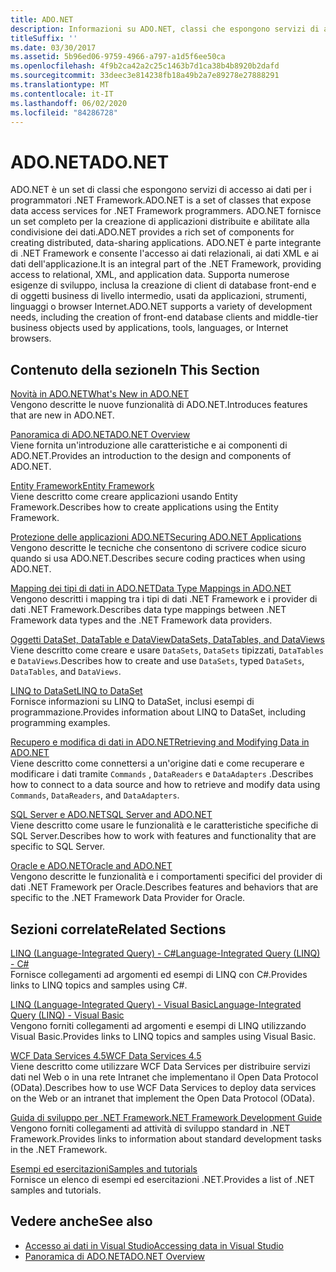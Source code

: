 ```yaml
---
title: ADO.NET
description: Informazioni su ADO.NET, classi che espongono servizi di accesso ai dati per .NET Framework programmatori per la creazione di applicazioni distribuite di condivisione dei dati.
titleSuffix: ''
ms.date: 03/30/2017
ms.assetid: 5b96ed06-9759-4966-a797-a1d5f6ee50ca
ms.openlocfilehash: 4f9b2ca42a2c25c1463b7d1ca38b4b8920b2dafd
ms.sourcegitcommit: 33deec3e814238fb18a49b2a7e89278e27888291
ms.translationtype: MT
ms.contentlocale: it-IT
ms.lasthandoff: 06/02/2020
ms.locfileid: "84286728"
---
```

# <a name="adonet"></a><span data-ttu-id="20acd-103">ADO.NET</span><span class="sxs-lookup"><span data-stu-id="20acd-103">ADO.NET</span></span>

<span data-ttu-id="20acd-104">ADO.NET è un set di classi che espongono servizi di accesso ai dati per i programmatori .NET Framework.</span><span class="sxs-lookup"><span data-stu-id="20acd-104">ADO.NET is a set of classes that expose data access services for .NET Framework programmers.</span></span> <span data-ttu-id="20acd-105">ADO.NET fornisce un set completo per la creazione di applicazioni distribuite e abilitate alla condivisione dei dati.</span><span class="sxs-lookup"><span data-stu-id="20acd-105">ADO.NET provides a rich set of components for creating distributed, data-sharing applications.</span></span> <span data-ttu-id="20acd-106">ADO.NET è parte integrante di .NET Framework e consente l'accesso ai dati relazionali, ai dati XML e ai dati dell'applicazione.</span><span class="sxs-lookup"><span data-stu-id="20acd-106">It is an integral part of the .NET Framework, providing access to relational, XML, and application data.</span></span> <span data-ttu-id="20acd-107">Supporta numerose esigenze di sviluppo, inclusa la creazione di client di database front-end e di oggetti business di livello intermedio, usati da applicazioni, strumenti, linguaggi o browser Internet.</span><span class="sxs-lookup"><span data-stu-id="20acd-107">ADO.NET supports a variety of development needs, including the creation of front-end database clients and middle-tier business objects used by applications, tools, languages, or Internet browsers.</span></span>  
  
## <a name="in-this-section"></a><span data-ttu-id="20acd-108">Contenuto della sezione</span><span class="sxs-lookup"><span data-stu-id="20acd-108">In This Section</span></span>  
 [<span data-ttu-id="20acd-109">Novità in ADO.NET</span><span class="sxs-lookup"><span data-stu-id="20acd-109">What's New in ADO.NET</span></span>](whats-new.md)  
 <span data-ttu-id="20acd-110">Vengono descritte le nuove funzionalità di ADO.NET.</span><span class="sxs-lookup"><span data-stu-id="20acd-110">Introduces features that are new in ADO.NET.</span></span>  
  
 [<span data-ttu-id="20acd-111">Panoramica di ADO.NET</span><span class="sxs-lookup"><span data-stu-id="20acd-111">ADO.NET Overview</span></span>](ado-net-overview.md)  
 <span data-ttu-id="20acd-112">Viene fornita un'introduzione alle caratteristiche e ai componenti di ADO.NET.</span><span class="sxs-lookup"><span data-stu-id="20acd-112">Provides an introduction to the design and components of ADO.NET.</span></span>  
  
 [<span data-ttu-id="20acd-113">Entity Framework</span><span class="sxs-lookup"><span data-stu-id="20acd-113">Entity Framework</span></span>](/ef/ef6/index)  
 <span data-ttu-id="20acd-114">Viene descritto come creare applicazioni usando Entity Framework.</span><span class="sxs-lookup"><span data-stu-id="20acd-114">Describes how to create applications using the Entity Framework.</span></span>  
  
 [<span data-ttu-id="20acd-115">Protezione delle applicazioni ADO.NET</span><span class="sxs-lookup"><span data-stu-id="20acd-115">Securing ADO.NET Applications</span></span>](securing-ado-net-applications.md)  
 <span data-ttu-id="20acd-116">Vengono descritte le tecniche che consentono di scrivere codice sicuro quando si usa ADO.NET.</span><span class="sxs-lookup"><span data-stu-id="20acd-116">Describes secure coding practices when using ADO.NET.</span></span>  
  
 [<span data-ttu-id="20acd-117">Mapping dei tipi di dati in ADO.NET</span><span class="sxs-lookup"><span data-stu-id="20acd-117">Data Type Mappings in ADO.NET</span></span>](data-type-mappings-in-ado-net.md)  
 <span data-ttu-id="20acd-118">Vengono descritti i mapping tra i tipi di dati .NET Framework e i provider di dati .NET Framework.</span><span class="sxs-lookup"><span data-stu-id="20acd-118">Describes data type mappings between .NET Framework data types and the .NET Framework data providers.</span></span>  
  
 [<span data-ttu-id="20acd-119">Oggetti DataSet, DataTable e DataView</span><span class="sxs-lookup"><span data-stu-id="20acd-119">DataSets, DataTables, and DataViews</span></span>](./dataset-datatable-dataview/index.md)  
 <span data-ttu-id="20acd-120">Viene descritto come creare e usare `DataSets`, `DataSets` tipizzati, `DataTables` e `DataViews`.</span><span class="sxs-lookup"><span data-stu-id="20acd-120">Describes how to create and use `DataSets`, typed `DataSets`, `DataTables`, and `DataViews`.</span></span>  
  
 [<span data-ttu-id="20acd-121">LINQ to DataSet</span><span class="sxs-lookup"><span data-stu-id="20acd-121">LINQ to DataSet</span></span>](linq-to-dataset.md)  
 <span data-ttu-id="20acd-122">Fornisce informazioni su LINQ to DataSet, inclusi esempi di programmazione.</span><span class="sxs-lookup"><span data-stu-id="20acd-122">Provides information about LINQ to DataSet, including programming examples.</span></span>  
  
 [<span data-ttu-id="20acd-123">Recupero e modifica di dati in ADO.NET</span><span class="sxs-lookup"><span data-stu-id="20acd-123">Retrieving and Modifying Data in ADO.NET</span></span>](retrieving-and-modifying-data.md)  
 <span data-ttu-id="20acd-124">Viene descritto come connettersi a un'origine dati e come recuperare e modificare i dati tramite `Commands` , `DataReaders` e `DataAdapters` .</span><span class="sxs-lookup"><span data-stu-id="20acd-124">Describes how to connect to a data source and how to retrieve and modify data using `Commands`, `DataReaders`, and `DataAdapters`.</span></span>  
  
 [<span data-ttu-id="20acd-125">SQL Server e ADO.NET</span><span class="sxs-lookup"><span data-stu-id="20acd-125">SQL Server and ADO.NET</span></span>](./sql/index.md)  
 <span data-ttu-id="20acd-126">Viene descritto come usare le funzionalità e le caratteristiche specifiche di SQL Server.</span><span class="sxs-lookup"><span data-stu-id="20acd-126">Describes how to work with features and functionality that are specific to SQL Server.</span></span>  
  
 [<span data-ttu-id="20acd-127">Oracle e ADO.NET</span><span class="sxs-lookup"><span data-stu-id="20acd-127">Oracle and ADO.NET</span></span>](oracle-and-adonet.md)  
 <span data-ttu-id="20acd-128">Vengono descritte le funzionalità e i comportamenti specifici del provider di dati .NET Framework per Oracle.</span><span class="sxs-lookup"><span data-stu-id="20acd-128">Describes features and behaviors that are specific to the .NET Framework Data Provider for Oracle.</span></span>  
  
## <a name="related-sections"></a><span data-ttu-id="20acd-129">Sezioni correlate</span><span class="sxs-lookup"><span data-stu-id="20acd-129">Related Sections</span></span>  
 [<span data-ttu-id="20acd-130">LINQ (Language-Integrated Query) - C#</span><span class="sxs-lookup"><span data-stu-id="20acd-130">Language-Integrated Query (LINQ) - C#</span></span>](../../../csharp/programming-guide/concepts/linq/index.md)  
 <span data-ttu-id="20acd-131">Fornisce collegamenti ad argomenti ed esempi di LINQ con C#.</span><span class="sxs-lookup"><span data-stu-id="20acd-131">Provides links to LINQ topics and samples using C#.</span></span>  
  
 [<span data-ttu-id="20acd-132">LINQ (Language-Integrated Query) - Visual Basic</span><span class="sxs-lookup"><span data-stu-id="20acd-132">Language-Integrated Query (LINQ) - Visual Basic</span></span>](../../../visual-basic/programming-guide/concepts/linq/index.md)  
 <span data-ttu-id="20acd-133">Vengono forniti collegamenti ad argomenti e esempi di LINQ utilizzando Visual Basic.</span><span class="sxs-lookup"><span data-stu-id="20acd-133">Provides links to LINQ topics and samples using Visual Basic.</span></span>  
  
 [<span data-ttu-id="20acd-134">WCF Data Services 4.5</span><span class="sxs-lookup"><span data-stu-id="20acd-134">WCF Data Services 4.5</span></span>](../wcf/index.md)  
 <span data-ttu-id="20acd-135">Viene descritto come utilizzare WCF Data Services per distribuire servizi dati nel Web o in una rete Intranet che implementano il Open Data Protocol (OData).</span><span class="sxs-lookup"><span data-stu-id="20acd-135">Describes how to use WCF Data Services to deploy data services on the Web or an intranet that implement the Open Data Protocol (OData).</span></span>  
  
 [<span data-ttu-id="20acd-136">Guida di sviluppo per .NET Framework</span><span class="sxs-lookup"><span data-stu-id="20acd-136">.NET Framework Development Guide</span></span>](../../development-guide.md)  
 <span data-ttu-id="20acd-137">Vengono forniti collegamenti ad attività di sviluppo standard in .NET Framework.</span><span class="sxs-lookup"><span data-stu-id="20acd-137">Provides links to information about standard development tasks in the .NET Framework.</span></span>  
  
 [<span data-ttu-id="20acd-138">Esempi ed esercitazioni</span><span class="sxs-lookup"><span data-stu-id="20acd-138">Samples and tutorials</span></span>](../../../samples-and-tutorials/index.md)  
 <span data-ttu-id="20acd-139">Fornisce un elenco di esempi ed esercitazioni .NET.</span><span class="sxs-lookup"><span data-stu-id="20acd-139">Provides a list of .NET samples and tutorials.</span></span>
  
## <a name="see-also"></a><span data-ttu-id="20acd-140">Vedere anche</span><span class="sxs-lookup"><span data-stu-id="20acd-140">See also</span></span>

- [<span data-ttu-id="20acd-141">Accesso ai dati in Visual Studio</span><span class="sxs-lookup"><span data-stu-id="20acd-141">Accessing data in Visual Studio</span></span>](/visualstudio/data-tools/accessing-data-in-visual-studio)
- [<span data-ttu-id="20acd-142">Panoramica di ADO.NET</span><span class="sxs-lookup"><span data-stu-id="20acd-142">ADO.NET Overview</span></span>](ado-net-overview.md)
